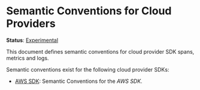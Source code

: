 <!--- Hugo front matter used to generate the website version of this page:
linkTitle: Cloud Providers
path_base_for_github_subdir:
  from: content/en/docs/specs/semconv/cloud-providers/_index.md
  to: cloud-providers/README.md
--->

# Semantic Conventions for Cloud Providers

**Status**: [Experimental][DocumentStatus]

This document defines semantic conventions for cloud provider SDK spans, metrics and logs.

Semantic conventions exist for the following cloud provider SDKs:

- [AWS SDK](aws-sdk.md): Semantic Conventions for the _AWS SDK_.

[DocumentStatus]: https://github.com/open-telemetry/opentelemetry-specification/tree/v1.26.0/specification/document-status.md

